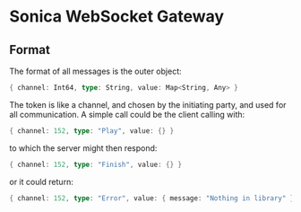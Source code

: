 # Sonica WebSocket Gateway

## Format
The format of all messages is the outer object:

```scala
{ channel: Int64, type: String, value: Map<String, Any> }
```

The token is like a channel, and chosen by the initiating party, and used for all communication.
A simple call could be the client calling with:

```scala
{ channel: 152, type: "Play", value: {} }
```

to which the server might then respond:

```scala
{ channel: 152, type: "Finish", value: {} }
```

or it could return:

```scala
{ channel: 152, type: "Error", value: { message: "Nothing in library" } }
```

